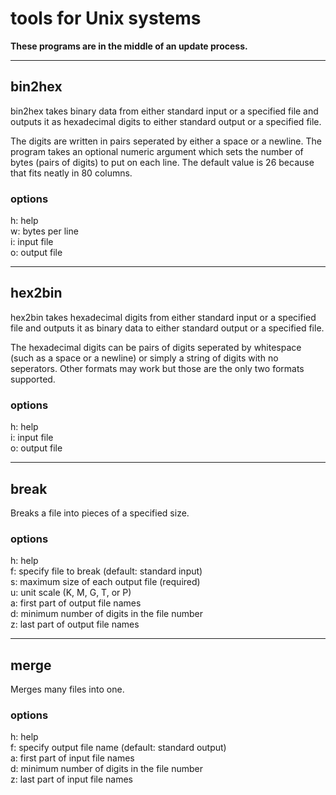 # tools for Unix systems

**These programs are in the middle of an update process.**

_______

## bin2hex
bin2hex takes binary data from either standard input or a specified file and outputs it as hexadecimal digits to either standard output or a specified file.

The digits are written in pairs seperated by either a space or a newline. The program takes an optional numeric argument which sets the number of bytes (pairs of digits) to put on each line. The default value is 26 because that fits neatly in 80 columns.

### options
h: help  
w: bytes per line  
i: input file  
o: output file  

_______

## hex2bin
hex2bin takes hexadecimal digits from either standard input or a specified file and outputs it as binary data to either standard output or a specified file.

The hexadecimal digits can be pairs of digits seperated by whitespace (such as a space or a newline) or simply a string of digits with no seperators. Other formats may work but those are the only two formats supported.

### options
h: help  
i: input file  
o: output file  

_______

## break
Breaks a file into pieces of a specified size.

### options
h: help  
f: specify file to break (default: standard input)  
s: maximum size of each output file (required)  
u: unit scale (K, M, G, T, or P)  
a: first part of output file names  
d: minimum number of digits in the file number  
z: last part of output file names  

_______

## merge
Merges many files into one.

### options
h: help  
f: specify output file name (default: standard output)  
a: first part of input file names  
d: minimum number of digits in the file number  
z: last part of input file names  
